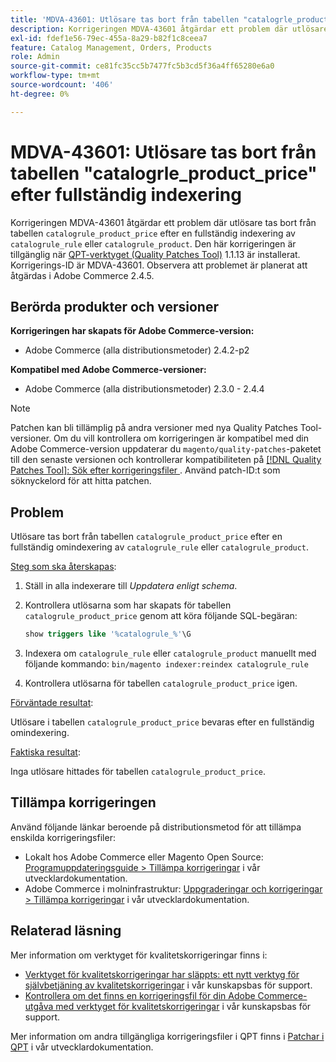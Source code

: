 ```yaml
---
title: 'MDVA-43601: Utlösare tas bort från tabellen "catalogrle_product_price" efter fullständig indexering'
description: Korrigeringen MDVA-43601 åtgärdar ett problem där utlösare tas bort från tabellen "catalogrle_product_price" efter en fullständig indexering av "catalogrle_rule" eller "catalogrle_product". Den här korrigeringen är tillgänglig när [QPT-verktyget (Quality Patches Tool)](/help/announcements/adobe-commerce-announcements/magento-quality-patches-released-new-tool-to-self-serve-quality-patches.md) 1.1.13 är installerat. Korrigerings-ID är MDVA-43601. Observera att problemet är planerat att åtgärdas i Adobe Commerce 2.4.5.
exl-id: fdef1e56-79ec-455a-8a29-b82f1c8ceea7
feature: Catalog Management, Orders, Products
role: Admin
source-git-commit: ce81fc35cc5b7477fc5b3cd5f36a4ff65280e6a0
workflow-type: tm+mt
source-wordcount: '406'
ht-degree: 0%

---
```


# MDVA-43601: Utlösare tas bort från tabellen &quot;catalogrle_product_price&quot; efter fullständig indexering

Korrigeringen MDVA-43601 åtgärdar ett problem där utlösare tas bort från tabellen `catalogrule_product_price` efter en fullständig indexering av `catalogrule_rule` eller `catalogrule_product`. Den här korrigeringen är tillgänglig när [QPT-verktyget (Quality Patches Tool)](/help/announcements/adobe-commerce-announcements/magento-quality-patches-released-new-tool-to-self-serve-quality-patches.md) 1.1.13 är installerat. Korrigerings-ID är MDVA-43601. Observera att problemet är planerat att åtgärdas i Adobe Commerce 2.4.5.

## Berörda produkter och versioner

**Korrigeringen har skapats för Adobe Commerce-version:**

* Adobe Commerce (alla distributionsmetoder) 2.4.2-p2

**Kompatibel med Adobe Commerce-versioner:**

* Adobe Commerce (alla distributionsmetoder) 2.3.0 - 2.4.4

>[!NOTE]
>
>Patchen kan bli tillämplig på andra versioner med nya Quality Patches Tool-versioner. Om du vill kontrollera om korrigeringen är kompatibel med din Adobe Commerce-version uppdaterar du `magento/quality-patches`-paketet till den senaste versionen och kontrollerar kompatibiliteten på [[!DNL Quality Patches Tool]: Sök efter korrigeringsfiler ](https://devdocs.magento.com/quality-patches/tool.html#patch-grid). Använd patch-ID:t som söknyckelord för att hitta patchen.

## Problem

Utlösare tas bort från tabellen `catalogrule_product_price` efter en fullständig omindexering av `catalogrule_rule` eller `catalogrule_product`.

<u>Steg som ska återskapas</u>:

1. Ställ in alla indexerare till *Uppdatera enligt schema*.
1. Kontrollera utlösarna som har skapats för tabellen `catalogrule_product_price` genom att köra följande SQL-begäran:

   ```sql
   show triggers like '%catalogrule_%'\G
   ```

1. Indexera om `catalogrule_rule` eller `catalogrule_product` manuellt med följande kommando: `bin/magento indexer:reindex catalogrule_rule`
1. Kontrollera utlösarna för tabellen `catalogrule_product_price` igen.

<u>Förväntade resultat</u>:

Utlösare i tabellen `catalogrule_product_price` bevaras efter en fullständig omindexering.

<u>Faktiska resultat</u>:

Inga utlösare hittades för tabellen `catalogrule_product_price`.

## Tillämpa korrigeringen

Använd följande länkar beroende på distributionsmetod för att tillämpa enskilda korrigeringsfiler:

* Lokalt hos Adobe Commerce eller Magento Open Source: [Programuppdateringsguide > Tillämpa korrigeringar](https://devdocs.magento.com/guides/v2.4/comp-mgr/patching/mqp.html) i vår utvecklardokumentation.
* Adobe Commerce i molninfrastruktur: [Uppgraderingar och korrigeringar > Tillämpa korrigeringar](https://devdocs.magento.com/cloud/project/project-patch.html) i vår utvecklardokumentation.

## Relaterad läsning

Mer information om verktyget för kvalitetskorrigeringar finns i:

* [Verktyget för kvalitetskorrigeringar har släppts: ett nytt verktyg för självbetjäning av kvalitetskorrigeringar](/help/announcements/adobe-commerce-announcements/magento-quality-patches-released-new-tool-to-self-serve-quality-patches.md) i vår kunskapsbas för support.
* [Kontrollera om det finns en korrigeringsfil för din Adobe Commerce-utgåva med verktyget för kvalitetskorrigeringar](/help/support-tools/patches-available-in-qpt-tool/check-patch-for-magento-issue-with-magento-quality-patches.md) i vår kunskapsbas för support.

Mer information om andra tillgängliga korrigeringsfiler i QPT finns i [Patchar i QPT](https://devdocs.magento.com/quality-patches/tool.html#patch-grid) i vår utvecklardokumentation.
